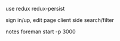 

use redux
redux-persist

sign in/up, edit page
client side search/filter


notes
foreman start -p 3000
